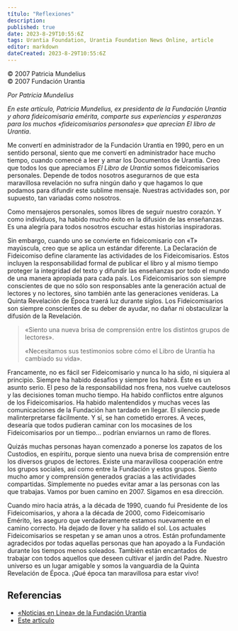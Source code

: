 ```yaml
---
título: "Reflexiones"
description: 
published: true
date: 2023-8-29T10:55:6Z
tags: Urantia Foundation, Urantia Foundation News Online, article
editor: markdown
dateCreated: 2023-8-29T10:55:6Z
---
```


<p class="v-card tema v-sheet--gris claro aclarar-3 px-2">© 2007 Patricia Mundelius<br>© 2007 Fundación Urantia</p>


_Por Patricia Mundelius_

_En este artículo, Patricia Mundelius, ex presidenta de la Fundación Urantia y ahora fideicomisaria emérita, comparte sus experiencias y esperanzas para los muchos «fideicomisarios personales» que aprecian El libro de Urantia_.

Me convertí en administrador de la Fundación Urantia en 1990, pero en un sentido personal, siento que me convertí en administrador hace mucho tiempo, cuando comencé a leer y amar los Documentos de Urantia. Creo que todos los que apreciamos _El Libro de Urantia_ somos fideicomisarios personales. Depende de todos nosotros asegurarnos de que esta maravillosa revelación no sufra ningún daño y que hagamos lo que podamos para difundir este sublime mensaje. Nuestras actividades son, por supuesto, tan variadas como nosotros.

Como mensajeros personales, somos libres de seguir nuestro corazón. Y como individuos, ha habido mucho éxito en la difusión de las enseñanzas. Es una alegría para todos nosotros escuchar estas historias inspiradoras.

Sin embargo, cuando uno se convierte en fideicomisario con «T» mayúscula, creo que se aplica un estándar diferente. La Declaración de Fideicomiso define claramente las actividades de los Fideicomisarios. Estos incluyen la responsabilidad formal de publicar el libro y al mismo tiempo proteger la integridad del texto y difundir las enseñanzas por todo el mundo de una manera apropiada para cada país. Los Fideicomisarios son siempre conscientes de que no sólo son responsables ante la generación actual de lectores y no lectores, sino también ante las generaciones venideras. La Quinta Revelación de Época traerá luz durante siglos. Los Fideicomisarios son siempre conscientes de su deber de ayudar, no dañar ni obstaculizar la difusión de la Revelación.

> «Siento una nueva brisa de comprensión entre los distintos grupos de lectores».
> 
> «Necesitamos sus testimonios sobre cómo el Libro de Urantia ha cambiado su vida».

Francamente, no es fácil ser Fideicomisario y nunca lo ha sido, ni siquiera al principio. Siempre ha habido desafíos y siempre los habrá. Éste es un asunto serio. El peso de la responsabilidad nos frena, nos vuelve cautelosos y las decisiones toman mucho tiempo. Ha habido conflictos entre algunos de los Fideicomisarios. Ha habido malentendidos y muchas veces las comunicaciones de la Fundación han tardado en llegar. El silencio puede malinterpretarse fácilmente. Y sí, se han cometido errores. A veces, desearía que todos pudieran caminar con los mocasines de los Fideicomisarios por un tiempo... podrían enviarnos un ramo de flores.

Quizás muchas personas hayan comenzado a ponerse los zapatos de los Custodios, en espíritu, porque siento una nueva brisa de comprensión entre los diversos grupos de lectores. Existe una maravillosa cooperación entre los grupos sociales, así como entre la Fundación y estos grupos. Siento mucho amor y comprensión generados gracias a las actividades compartidas. Simplemente no puedes evitar amar a las personas con las que trabajas. Vamos por buen camino en 2007. Sigamos en esa dirección.

Cuando miro hacia atrás, a la década de 1990, cuando fui Presidente de los Fideicomisarios, y ahora a la década de 2000, como Fideicomisario Emérito, les aseguro que verdaderamente estamos nuevamente en el camino correcto. Ha dejado de llover y ha salido el sol. Los actuales Fideicomisarios se respetan y se aman unos a otros. Están profundamente agradecidos por todas aquellas personas que han apoyado a la Fundación durante los tiempos menos soleados. También están encantados de trabajar con todos aquellos que deseen cultivar el jardín del Padre. Nuestro universo es un lugar amigable y somos la vanguardia de la Quinta Revelación de Época. ¡Qué época tan maravillosa para estar vivo!


## Referencias

- [«Noticias en Línea» de la Fundación Urantia](https://www.urantia.org/es/fundacion-urantia/archivos-de-boletin)
- [Este artículo](https://www.urantia.org/news/2007-09/reflections)


